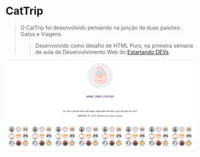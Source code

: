 # CatTrip

> O CatTrip foi desenvolvido pensando na junção de duas paixões: Gatos e Viagens.
>> Desenvolvido como desafio de HTML Puro, na primeira semana de aula de Desenvolvimento Web do [Estartando DEVs](https://estartandodevs.com.br/).

![](home.jpg)